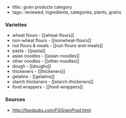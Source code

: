 - title:: grain products category
- tags:: reviewed, ingredients, categories, plants, grains
### Varieties
* wheat flours - [[wheat-flours]]
* non-wheat flours - [[nonwheat-flours]]
* nut flours & meals - [[nut-flours-and-meals]]
* pasta - [[pasta]]
* asian noodles - [[asian-noodles]]
* other noodles - [[other-noodles]]
* dough - [[doughs]]
* thickeners - [[thickeners]]
* gelatins - [[gelatins]]
* starch thickeners - [[starch-thickeners]]
* food wrappers - [[food-wrappers]]

### Sources
* http://foodsubs.com/FGGrainProd.html
